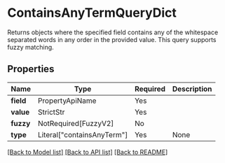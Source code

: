 # ContainsAnyTermQueryDict

Returns objects where the specified field contains any of the whitespace separated words in any 
order in the provided value. This query supports fuzzy matching.


## Properties
| Name | Type | Required | Description |
| ------------ | ------------- | ------------- | ------------- |
**field** | PropertyApiName | Yes |  |
**value** | StrictStr | Yes |  |
**fuzzy** | NotRequired[FuzzyV2] | No |  |
**type** | Literal["containsAnyTerm"] | Yes | None |


[[Back to Model list]](../../../../README.md#models-v2-link) [[Back to API list]](../../../../README.md#apis-v2-link) [[Back to README]](../../../../README.md)
